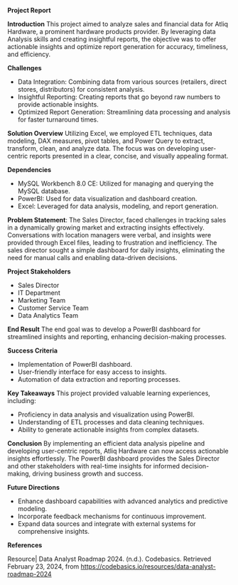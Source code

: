 **Project Report**

 **Introduction**
This project aimed to analyze sales and financial data for Atliq Hardware, a prominent hardware products provider. By leveraging data Analysis skills and creating insightful reports, the objective was to offer actionable insights and optimize report generation for accuracy, timeliness, and efficiency.

**Challenges**

- Data Integration: Combining data from various sources (retailers, direct stores, distributors) for consistent analysis.
- Insightful Reporting: Creating reports that go beyond raw numbers to provide actionable insights.
- Optimized Report Generation: Streamlining data processing and analysis for faster turnaround times.

**Solution Overview**
Utilizing Excel, we employed ETL techniques, data modeling, DAX measures, pivot tables, and Power Query to extract, transform, clean, and analyze data. The focus was on developing user-centric reports presented in a clear, concise, and visually appealing format.

**Dependencies**

- MySQL Workbench 8.0 CE: Utilized for managing and querying the MySQL database.
- PowerBI: Used for data visualization and dashboard creation.
- Excel: Leveraged for data analysis, modeling, and report generation.

**Problem Statement**: The Sales Director, faced challenges in tracking sales in a dynamically growing market and extracting insights effectively. Conversations with location managers were verbal, and insights were provided through Excel files, leading to frustration and inefficiency. The sales director sought a simple dashboard for daily insights, eliminating the need for manual calls and enabling data-driven decisions.

**Project Stakeholders**
- Sales Director
- IT Department
- Marketing Team
- Customer Service Team
- Data Analytics Team

**End Result**
The end goal was to develop a PowerBI dashboard for streamlined insights and reporting, enhancing decision-making processes.

**Success Criteria**
- Implementation of PowerBI dashboard.
- User-friendly interface for easy access to insights.
- Automation of data extraction and reporting processes.

**Key Takeaways**
This project provided valuable learning experiences, including:
- Proficiency in data analysis and visualization using PowerBI.
- Understanding of ETL processes and data cleaning techniques.
- Ability to generate actionable insights from complex datasets.

**Conclusion**
By implementing an efficient data analysis pipeline and developing user-centric reports, Atliq Hardware can now access actionable insights effortlessly. The PowerBI dashboard provides the Sales Director and other stakeholders with real-time insights for informed decision-making, driving business growth and success.

**Future Directions**
- Enhance dashboard capabilities with advanced analytics and predictive modeling.
- Incorporate feedback mechanisms for continuous improvement.
- Expand data sources and integrate with external systems for comprehensive insights.

**References**

Resource| Data Analyst Roadmap 2024. (n.d.). Codebasics. Retrieved February 23, 2024, from https://codebasics.io/resources/data-analyst-roadmap-2024

